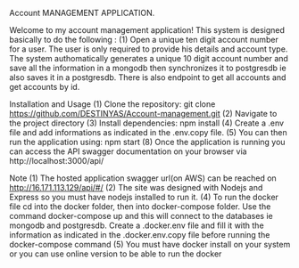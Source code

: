Account MANAGEMENT APPLICATION.

Welcome to my  account management application! This system is designed basically to do the following :
(1) Open a unique ten digit account number for a user. The user is only required to provide his details and account type. The system authomatically generates a unique 10 digit account number and save all the information in a mongodb then synchronizes it to postgresdb ie also saves it in a postgresdb. There is also endpoint to get all accounts and get accounts by id.

Installation and Usage
(1) Clone the repository: git clone https://github.com/DESTINYAS/Account-management.git
(2) Navigate to the project directory
(3) Install dependencies: npm install
(4) Create a .env file and add informations as indicated in the .env.copy file.
(5) You can then run the application using: npm start
(8) Once the application is running you can access the API swagger documentation on your browser via http://localhost:3000/api/  

Note
(1) The hosted application swagger url(on AWS) can be reached on http://16.171.113.129/api/#/
(2) The site was designed with Nodejs and Express so you must have nodejs installed to run it.
(4) To run the docker file cd into the docker folder, then into docker-compose folder. Use the command docker-compose up and this will connect to the databases ie mongodb and postgresdb. Create a .docker.env file and fill it with the information as indicated in the .docker.env.copy file before running the docker-compose command
(5) You must have docker install on your system or you can use online version to be able to run the docker

